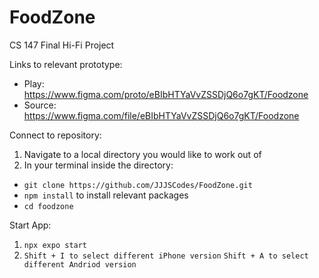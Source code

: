 # FoodZone
CS 147 Final Hi-Fi Project

Links to relevant prototype:
- Play: https://www.figma.com/proto/eBIbHTYaVvZSSDjQ6o7gKT/Foodzone
- Source: https://www.figma.com/file/eBIbHTYaVvZSSDjQ6o7gKT/Foodzone

Connect to repository:
1. Navigate to a local directory you would like to work out of
2. In your terminal inside the directory:
  - `git clone https://github.com/JJJSCodes/FoodZone.git`
  - `npm install` to install relevant packages
  - `cd foodzone`
 
Start App:
1. `npx expo start`
2. `Shift + I to select different iPhone version` `Shift + A to select different Andriod version`
